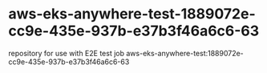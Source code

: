 # aws-eks-anywhere-test-1889072e-cc9e-435e-937b-e37b3f46a6c6-63
repository for use with E2E test job aws-eks-anywhere-test:1889072e-cc9e-435e-937b-e37b3f46a6c6-63
